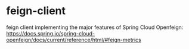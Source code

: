 # feign-client

feign client implementing the major features of Spring Cloud Openfeign: https://docs.spring.io/spring-cloud-openfeign/docs/current/reference/html/#feign-metrics

